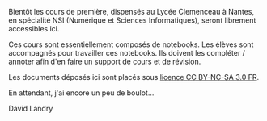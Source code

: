 Bientôt les cours de première, dispensés au Lycée Clemenceau à Nantes, en spécialité NSI (Numérique et Sciences Informatiques), seront librement accessibles ici.

Ces cours sont essentiellement composés de notebooks. Les élèves sont accompagnés pour travailler ces notebooks. Ils doivent les compléter / annoter afin d'en faire un support de cours et de révision.

Les documents déposés ici sont placés sous [licence CC BY-NC-SA 3.0 FR](https://creativecommons.org/licenses/by-nc-sa/3.0/fr/).

En attendant, j'ai encore un peu de boulot...

David Landry
